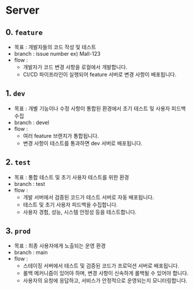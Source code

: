 
# Server
## 0. ```feature```
- 목표 : 개발자들의 코드 작성 및 테스트
- branch : issue number ex) Mall-123
- flow :
    - 개발자가 코드 변경 사항을 로컬에서 개발합니다.
    - CI/CD 파이프라인이 실행되어 feature 서버로 변경 사항이 배포됩니다.

## 1. ```dev```
- 목표 : 개별 기능이나 수정 사항이 통합된 환경에서 초기 테스트 및 사용자 피드백 수집
- branch : devel
- flow :
    - 여러 feature 브랜치가 통합됩니다.
    - 변경 사항이 테스트를 통과하면 dev 서버로 배포됩니다.

## 2. ```test```
- 목표 : 통합 테스트 및 초기 사용자 테스트를 위한 환경
- branch : test
- flow :
    - 개발 서버에서 검증된 코드가 테스트 서버로 자동 배포됩니다.
    - 테스트 및 초기 사용자 피드백을 수집합니다.
    - 사용자 경험, 성능, 시스템 안정성 등을 테스트합니다.

## 3. ```prod```
- 목표 : 최종 사용자에게 노출되는 운영 환경
- branch : main
- flow :
  - 스테이징 서버에서 테스트 및 검증된 코드가 프로덕션 서버로 배포됩니다.
  - 롤백 메커니즘이 있어야 하며, 변경 사항이 신속하게 롤백될 수 있어야 합니다.
  - 사용자의 요청에 응답하고, 서비스가 안정적으로 운영되는지 모니터링합니다.
